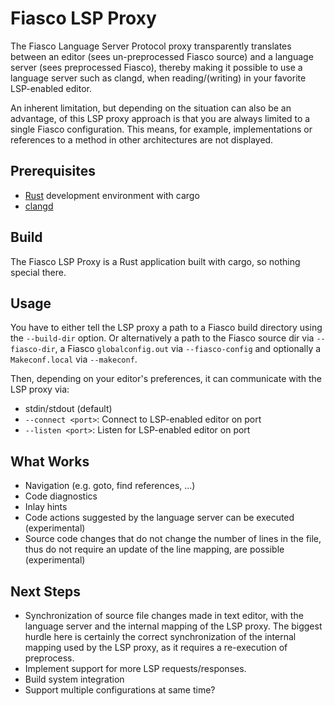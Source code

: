 # Fiasco LSP Proxy
The Fiasco Language Server Protocol proxy transparently translates between an
editor (sees un-preprocessed Fiasco source) and a language server (sees
preprocessed Fiasco), thereby making it possible to use a language server such
as clangd, when reading/(writing) in your favorite LSP-enabled editor.

An inherent limitation, but depending on the situation can also be an advantage, of
this LSP proxy approach is that you are always limited to a single Fiasco
configuration. This means, for example, implementations or references to a
method in other architectures are not displayed.

## Prerequisites
* [Rust](https://www.rust-lang.org/) development environment with cargo
* [clangd](https://clangd.llvm.org/)

## Build
The Fiasco LSP Proxy is a Rust application built with cargo, so nothing special
there.

## Usage
You have to either tell the LSP proxy a path to a Fiasco build directory using
the `--build-dir` option. Or alternatively a path to the Fiasco source dir via
`--fiasco-dir`, a Fiasco `globalconfig.out` via `--fiasco-config` and optionally
a `Makeconf.local` via `--makeconf`.

Then, depending on your editor's preferences, it can communicate with the LSP
proxy via:
- stdin/stdout (default)
- `--connect <port>`: Connect to LSP-enabled editor on port
- `--listen <port>`: Listen for LSP-enabled editor on port

## What Works
- Navigation (e.g. goto, find references, ...)
- Code diagnostics
- Inlay hints
- Code actions suggested by the language server can be executed (experimental)
- Source code changes that do not change the number of lines in the file, thus
  do not require an update of the line mapping, are possible (experimental)

## Next Steps
- Synchronization of source file changes made in text editor, with the language
  server and the internal mapping of the LSP proxy. The biggest hurdle here is
  certainly the correct synchronization of the internal mapping used by the LSP
  proxy, as it requires a re-execution of preprocess.
- Implement support for more LSP requests/responses.
- Build system integration
- Support multiple configurations at same time?
